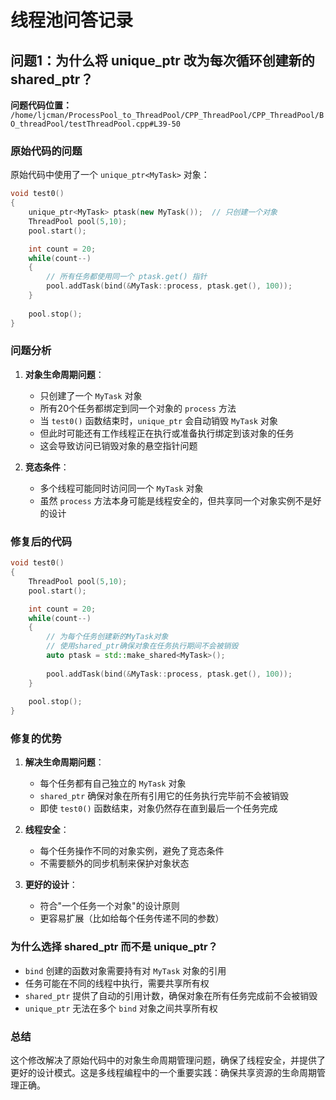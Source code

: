 # 线程池问答记录

## 问题1：为什么将 unique_ptr<MyTask> 改为每次循环创建新的 shared_ptr<MyTask>？

**问题代码位置：** `/home/ljcman/ProcessPool_to_ThreadPool/CPP_ThreadPool/CPP_ThreadPool/BO_threadPool/testThreadPool.cpp#L39-50`

### 原始代码的问题

原始代码中使用了一个 `unique_ptr<MyTask>` 对象：

```cpp
void test0()
{
    unique_ptr<MyTask> ptask(new MyTask());  // 只创建一个对象
    ThreadPool pool(5,10);
    pool.start();

    int count = 20;
    while(count--)
    {
        // 所有任务都使用同一个 ptask.get() 指针
        pool.addTask(bind(&MyTask::process, ptask.get(), 100));
    }
    
    pool.stop();
}
```

### 问题分析

1. **对象生命周期问题**：
   - 只创建了一个 `MyTask` 对象
   - 所有20个任务都绑定到同一个对象的 `process` 方法
   - 当 `test0()` 函数结束时，`unique_ptr` 会自动销毁 `MyTask` 对象
   - 但此时可能还有工作线程正在执行或准备执行绑定到该对象的任务
   - 这会导致访问已销毁对象的悬空指针问题

2. **竞态条件**：
   - 多个线程可能同时访问同一个 `MyTask` 对象
   - 虽然 `process` 方法本身可能是线程安全的，但共享同一个对象实例不是好的设计

### 修复后的代码

```cpp
void test0()
{
    ThreadPool pool(5,10);
    pool.start();

    int count = 20;
    while(count--)
    {
        // 为每个任务创建新的MyTask对象
        // 使用shared_ptr确保对象在任务执行期间不会被销毁
        auto ptask = std::make_shared<MyTask>();
        
        pool.addTask(bind(&MyTask::process, ptask.get(), 100));
    }
    
    pool.stop();
}
```

### 修复的优势

1. **解决生命周期问题**：
   - 每个任务都有自己独立的 `MyTask` 对象
   - `shared_ptr` 确保对象在所有引用它的任务执行完毕前不会被销毁
   - 即使 `test0()` 函数结束，对象仍然存在直到最后一个任务完成

2. **线程安全**：
   - 每个任务操作不同的对象实例，避免了竞态条件
   - 不需要额外的同步机制来保护对象状态

3. **更好的设计**：
   - 符合"一个任务一个对象"的设计原则
   - 更容易扩展（比如给每个任务传递不同的参数）

### 为什么选择 shared_ptr 而不是 unique_ptr？

- `bind` 创建的函数对象需要持有对 `MyTask` 对象的引用
- 任务可能在不同的线程中执行，需要共享所有权
- `shared_ptr` 提供了自动的引用计数，确保对象在所有任务完成前不会被销毁
- `unique_ptr` 无法在多个 `bind` 对象之间共享所有权

### 总结

这个修改解决了原始代码中的对象生命周期管理问题，确保了线程安全，并提供了更好的设计模式。这是多线程编程中的一个重要实践：确保共享资源的生命周期管理正确。